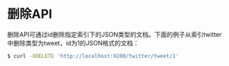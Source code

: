 # 删除API

删除API可通过id删除指定索引下的JSON类型的文档。下面的例子从索引twitter中删除类型为tweet，id为1的JSON格式的文档：

```bash
$ curl -XDELETE 'http://localhost:9200/twitter/tweet/1'
```